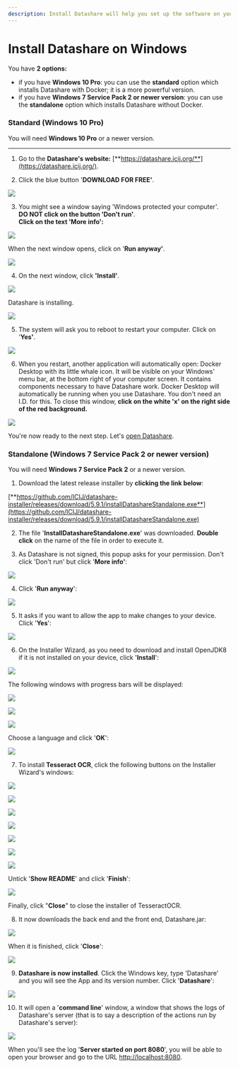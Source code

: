 ```yaml
---
description: Install Datashare will help you set up the software on your computer.
---
```


# Install Datashare on Windows

You have **2 options:**

* if you have **Windows 10 Pro**: you can use the **standard** option which installs Datashare with Docker; it is a more powerful version.
* if you have **Windows 7 Service Pack 2 or newer version**: you can use the **standalone** option which installs Datashare without Docker.

### **Standard \(Windows 10 Pro\)**

You will need **Windows 10 Pro** or a newer version.   
****  
1. Go to the **Datashare's website:** [**https://datashare.icij.org/**](https://datashare.icij.org/).

2. Click the blue button '**DOWNLOAD FOR FREE'**.

![](../.gitbook/assets/landing-windows.png)

3. You might see a window saying 'Windows protected your computer'.   
**DO NOT click on the button 'Don't run'**.   
**Click on the text 'More info':**

![](../.gitbook/assets/windows-protected-your-pc.jpg)

When the next window opens, click on '**Run anyway'**.

![](../.gitbook/assets/run-anyway.png)

  
4. On the next window, click **'Install'**.

![](../.gitbook/assets/capture-de-cran-26%20%281%29.png)

Datashare is installing.

![](../.gitbook/assets/capture-de-cran-27.png)

5. The system will ask you to reboot to restart your computer. Click on '**Yes'**.

![](../.gitbook/assets/yes%20%281%29.png)

6. When you restart, another application will automatically open: Docker Desktop with its little whale icon. It will be visible on your Windows' menu bar, at the bottom right of your computer screen. It contains components necessary to have Datashare work. Docker Desktop will automatically be running when you use Datashare. You don't need an I.D. for this. To close this window, **click on the white 'x' on the right side of the red background.**

![](../.gitbook/assets/capture-de-cran-31.png)

You're now ready to the next step. Let's [open Datashare](https://icij.gitbook.io/datashare/windows/open-datashare-on-windows).



### **Standalone \(Windows 7 Service Pack 2 or newer version\)**

You will need **Windows 7 Service Pack 2** or a newer version.

1. Download the latest release installer by **clicking the link below**:

[**https://github.com/ICIJ/datashare-installer/releases/download/5.9.1/installDatashareStandalone.exe**](https://github.com/ICIJ/datashare-installer/releases/download/5.9.1/installDatashareStandalone.exe)

 2. The file '**InstallDatashareStandalone.exe**' was downloaded. **Double click** on the name of the file in order to execute it.

 3. As Datashare is not signed, this popup asks for your permission. Don't click 'Don't run' but click '**More info'**: 

![](../.gitbook/assets/virtualbox_windev1808eval_1_19_03_2020_15_45_55.png)

 4. Click '**Run anyway**':

![](../.gitbook/assets/virtualbox_windev1808eval_1_19_03_2020_15_46_41.png)

 5. It asks if you want to allow the app to make changes to your device. Click '**Yes**':

![](../.gitbook/assets/virtualbox_windev1808eval_1_19_03_2020_15_48_53.png)

 6. On the Installer Wizard, as you need to download and install OpenJDK8 if it is not installed on your device, click '**Install**':

![](../.gitbook/assets/virtualbox_windev1808eval_1_19_03_2020_15_49_28.png)

The following windows with progress bars will be displayed:

![](../.gitbook/assets/virtualbox_windev1808eval_1_19_03_2020_15_49_41.png)

![](../.gitbook/assets/virtualbox_windev1808eval_1_19_03_2020_15_50_01.png)

![](../.gitbook/assets/virtualbox_windev1808eval_1_19_03_2020_15_50_21.png)

Choose a language and click '**OK**':

![](../.gitbook/assets/virtualbox_windev1808eval_1_19_03_2020_15_50_35.png)

 7. To install **Tesseract OCR**, click the following buttons on the Installer Wizard's windows:

![](../.gitbook/assets/virtualbox_windev1808eval_1_19_03_2020_15_50_45.png)

![](../.gitbook/assets/virtualbox_windev1808eval_1_19_03_2020_15_50_58.png)

![](../.gitbook/assets/virtualbox_windev1808eval_1_19_03_2020_15_51_08.png)

![](../.gitbook/assets/virtualbox_windev1808eval_1_19_03_2020_15_51_19.png)

![](../.gitbook/assets/virtualbox_windev1808eval_1_19_03_2020_15_51_34.png)

![](../.gitbook/assets/virtualbox_windev1808eval_1_19_03_2020_15_51_47.png)

![](../.gitbook/assets/virtualbox_windev1808eval_1_19_03_2020_15_51_59.png)

Untick '**Show README**' and click '**Finish**':

![](../.gitbook/assets/virtualbox_windev1808eval_1_19_03_2020_15_52_14.png)

Finally, click "**Close**" to close the installer of TesseractOCR.

 8. It now downloads the back end and the front end, Datashare.jar:

![](../.gitbook/assets/virtualbox_windev1808eval_1_19_03_2020_15_52_27.png)

When it is finished, click '**Close**':

![](../.gitbook/assets/virtualbox_windev1808eval_1_19_03_2020_15_55_17.png)

 9. **Datashare is now installed**. Click the Windows key, type 'Datashare' and you will see the App and its version number. Click '**Datashare**':

![](../.gitbook/assets/virtualbox_windev1808eval_1_19_03_2020_15_56_06.png)

  
 10. It will open a '**command line**' window, a window that shows the logs of Datashare's server \(that is to say a description of the actions run by Datashare's server\):

![](../.gitbook/assets/virtualbox_windev1808eval_1_19_03_2020_15_56_19.png)



When you'll see the log '**Server started on port 8080**', you will be able to open your browser and go to the URL [http://localhost:8080](http://localhost:8080/).

